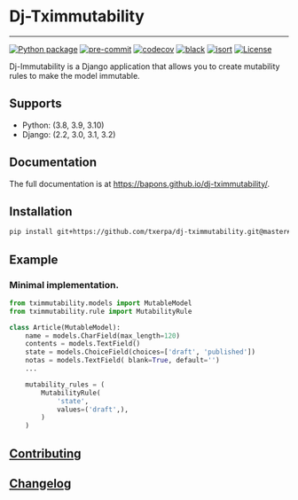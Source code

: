 # Dj-Tximmutability

---

[![Python package](https://github.com/txerpa/dj-tximmutability/actions/workflows/django.yml/badge.svg)](https://github.com/txerpa/dj-tximmutability/actions)
[![pre-commit](https://results.pre-commit.ci/badge/github/txerpa/dj-tximmutability/master.svg)](https://results.pre-commit.ci/latest/github/txerpa/dj-tximmutability/master)
[![codecov](https://codecov.io/gh/txerpa/dj-tximmutability/branch/master/graph/badge.svg)](https://codecov.io/gh/txerpa/dj-tximmutability/)
[![black](https://img.shields.io/badge/code%20style-black-000000.svg)](https://github.com/psf/black)
[![isort](https://img.shields.io/badge/%20imports-isort-%231674b1?style=flat&labelColor=ef8336)](https://pycqa.github.io/isort/)
[![License](https://img.shields.io/badge/License-MIT-green.svg)](https://github.com/txerpa/dj-tximmutability/blob/master/LICENSE)


Dj-Immutability is a Django application that allows you to create mutability rules to make the model immutable.

## Supports

* Python: (3.8, 3.9, 3.10)
* Django: (2.2, 3.0, 3.1, 3.2)


## Documentation

The full documentation is at https://bapons.github.io/dj-tximmutability/.


## Installation

```bash
pip install git+https://github.com/txerpa/dj-tximmutability.git@master#egg=dj-tximmutability
```

## Example

### Minimal implementation.

```python
from tximmutability.models import MutableModel
from tximmutability.rule import MutabilityRule

class Article(MutableModel):
    name = models.CharField(max_length=120)
    contents = models.TextField()
    state = models.ChoiceField(choices=['draft', 'published'])
    notas = models.TextField( blank=True, default='')
    ...

    mutability_rules = (
        MutabilityRule(
            'state',
            values=('draft',),
        )
    )
```

## [Contributing]( ./CONTRIBUTING.md)
## [Changelog]( ./CHANGELOG.md)